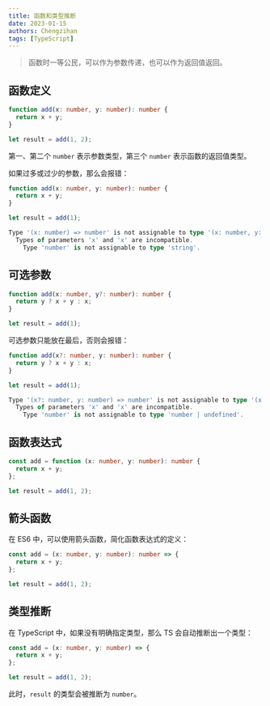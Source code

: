 ```yaml
---
title: 函数和类型推断
date: 2023-01-15
authors: Chengzihan
tags: [TypeScript]
---
```


> 函数时一等公民，可以作为参数传递，也可以作为返回值返回。

## 函数定义

```ts
function add(x: number, y: number): number {
  return x + y;
}

let result = add(1, 2);
```

第一、第二个 `number` 表示参数类型，第三个 `number` 表示函数的返回值类型。

如果过多或过少的参数，那么会报错：

```ts
function add(x: number, y: number): number {
  return x + y;
}

let result = add(1);
```

```ts
Type '(x: number) => number' is not assignable to type '(x: number, y: number) => number'.
  Types of parameters 'x' and 'x' are incompatible.
    Type 'number' is not assignable to type 'string'.
```

## 可选参数

```ts
function add(x: number, y?: number): number {
  return y ? x + y : x;
}

let result = add(1);
```

可选参数只能放在最后，否则会报错：

```ts
function add(x?: number, y: number): number {
  return y ? x + y : x;
}

let result = add(1);
```

```ts
Type '(x?: number, y: number) => number' is not assignable to type '(x: number, y?: number) => number'.
  Types of parameters 'x' and 'x' are incompatible.
    Type 'number' is not assignable to type 'number | undefined'.
```

## 函数表达式

```ts
const add = function (x: number, y: number): number {
  return x + y;
};

let result = add(1, 2);
```

## 箭头函数

在 ES6 中，可以使用箭头函数，简化函数表达式的定义：

```ts
const add = (x: number, y: number): number => {
  return x + y;
};

let result = add(1, 2);
```

## 类型推断

在 TypeScript 中，如果没有明确指定类型，那么 TS 会自动推断出一个类型：

```ts
const add = (x: number, y: number) => {
  return x + y;
};

let result = add(1, 2);
```

此时，`result` 的类型会被推断为 `number`。
